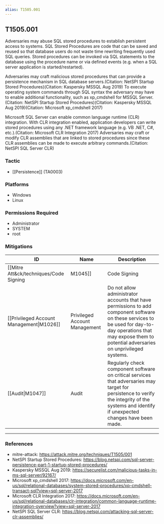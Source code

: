 ```yaml
---
alias: T1505.001
---
```


## T1505.001

Adversaries may abuse SQL stored procedures to establish persistent access to systems. SQL Stored Procedures are code that can be saved and reused so that database users do not waste time rewriting frequently used SQL queries. Stored procedures can be invoked via SQL statements to the database using the procedure name or via defined events (e.g. when a SQL server application is started/restarted).

Adversaries may craft malicious stored procedures that can provide a persistence mechanism in SQL database servers.(Citation: NetSPI Startup Stored Procedures)(Citation: Kaspersky MSSQL Aug 2019) To execute operating system commands through SQL syntax the adversary may have to enable additional functionality, such as xp_cmdshell for MSSQL Server.(Citation: NetSPI Startup Stored Procedures)(Citation: Kaspersky MSSQL Aug 2019)(Citation: Microsoft xp_cmdshell 2017) 

Microsoft SQL Server can enable common language runtime (CLR) integration. With CLR integration enabled, application developers can write stored procedures using any .NET framework language (e.g. VB .NET, C#, etc.).(Citation: Microsoft CLR Integration 2017) Adversaries may craft or modify CLR assemblies that are linked to stored procedures since these CLR assemblies can be made to execute arbitrary commands.(Citation: NetSPI SQL Server CLR) 


### Tactic
- [[Persistence]] (TA0003)

### Platforms
- Windows
- Linux

### Permissions Required
- Administrator
- SYSTEM
- root

### Mitigations

| ID | Name | Description |
| --- | --- | --- |
| [[Mitre Att&ck/techniques/Code Signing|M1045]] | Code Signing | Ensure all application component binaries are signed by the correct application developers.  |
| [[Privileged Account Management\|M1026]] | Privileged Account Management | Do not allow administrator accounts that have permissions to add component software on these services to be used for day-to-day operations that may expose them to potential adversaries on unprivileged systems.  |
| [[Audit\|M1047]] | Audit | Regularly check component software on critical services that adversaries may target for persistence to verify the integrity of the systems and identify if unexpected changes have been made.  |


---
### References

- mitre-attack: https://attack.mitre.org/techniques/T1505/001
- NetSPI Startup Stored Procedures: https://blog.netspi.com/sql-server-persistence-part-1-startup-stored-procedures/
- Kaspersky MSSQL Aug 2019: https://securelist.com/malicious-tasks-in-ms-sql-server/92167/
- Microsoft xp_cmdshell 2017: https://docs.microsoft.com/en-us/sql/relational-databases/system-stored-procedures/xp-cmdshell-transact-sql?view=sql-server-2017
- Microsoft CLR Integration 2017: https://docs.microsoft.com/en-us/sql/relational-databases/clr-integration/common-language-runtime-integration-overview?view=sql-server-2017
- NetSPI SQL Server CLR: https://blog.netspi.com/attacking-sql-server-clr-assemblies/
